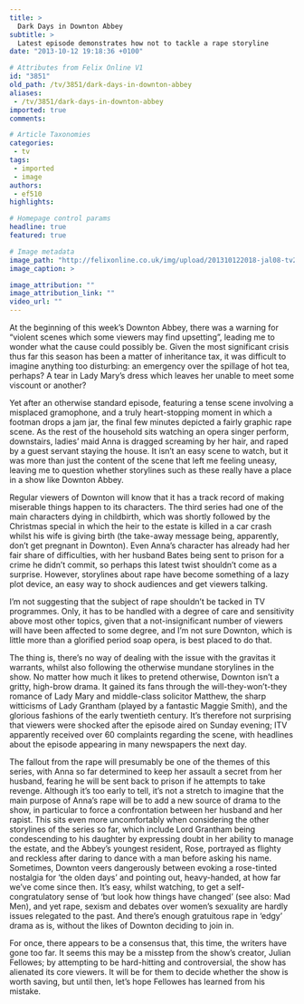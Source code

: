 ```yaml
---
title: >
  Dark Days in Downton Abbey
subtitle: >
  Latest episode demonstrates how not to tackle a rape storyline
date: "2013-10-12 19:18:36 +0100"

# Attributes from Felix Online V1
id: "3851"
old_path: /tv/3851/dark-days-in-downton-abbey
aliases:
 - /tv/3851/dark-days-in-downton-abbey
imported: true
comments:

# Article Taxonomies
categories:
 - tv
tags:
 - imported
 - image
authors:
 - ef510
highlights:

# Homepage control params
headline: true
featured: true

# Image metadata
image_path: "http://felixonline.co.uk/img/upload/201310122018-jal08-tv2-copy.jpg"
image_caption: >

image_attribution: ""
image_attribution_link: ""
video_url: ""
---
```


At the beginning of this week’s Downton Abbey, there was a warning for “violent scenes which some viewers may find upsetting”, leading me to wonder what the cause could possibly be. Given the most significant crisis thus far this season has been a matter of inheritance tax, it was difficult to imagine anything too disturbing: an emergency over the spillage of hot tea, perhaps? A tear in Lady Mary’s dress which leaves her unable to meet some viscount or another?

Yet after an otherwise standard episode, featuring a tense scene involving a misplaced gramophone, and a truly heart-stopping moment in which a footman drops a jam jar, the final few minutes depicted a fairly graphic rape scene. As the rest of the household sits watching an opera singer perform, downstairs, ladies’ maid Anna is dragged screaming by her hair, and raped by a guest servant staying the house. It isn’t an easy scene to watch, but it was more than just the content of the scene that left me feeling uneasy, leaving me to question whether storylines such as these really have a place in a show like Downton Abbey.

Regular viewers of Downton will know that it has a track record of making miserable things happen to its characters. The third series had one of the main characters dying in childbirth, which was shortly followed by the Christmas special in which the heir to the estate is killed in a car crash whilst his wife is giving birth (the take-away message being, apparently, don’t get pregnant in Downton). Even Anna’s character has already had her fair share of difficulties, with her husband Bates being sent to prison for a crime he didn’t commit, so perhaps this latest twist shouldn’t come as a surprise. However, storylines about rape have become something of a lazy plot device, an easy way to shock audiences and get viewers talking.

I’m not suggesting that the subject of rape shouldn’t be tacked in TV programmes. Only, it has to be handled with a degree of care and sensitivity above most other topics, given that a not-insignificant number of viewers will have been affected to some degree, and I’m not sure Downton, which is little more than a glorified period soap opera, is best placed to do that.

The thing is, there’s no way of dealing with the issue with the gravitas it warrants, whilst also following the otherwise mundane storylines in the show. No matter how much it likes to pretend otherwise, Downton isn’t a gritty, high-brow drama. It gained its fans through the will-they-won’t-they romance of Lady Mary and middle-class solicitor Matthew, the sharp witticisms of Lady Grantham (played by a fantastic Maggie Smith), and the glorious fashions of the early twentieth century. It’s therefore not surprising that viewers were shocked after the episode aired on Sunday evening; ITV apparently received over 60 complaints regarding the scene, with headlines about the episode appearing in many newspapers the next day.

The fallout from the rape will presumably be one of the themes of this series, with Anna so far determined to keep her assault a secret from her husband, fearing he will be sent back to prison if he attempts to take revenge. Although it’s too early to tell, it’s not a stretch to imagine that the main purpose of Anna’s rape will be to add a new source of drama to the show, in particular to force a confrontation between her husband and her rapist. This sits even more uncomfortably when considering the other storylines of the series so far, which include Lord Grantham being condescending to his daughter by expressing doubt in her ability to manage the estate, and the Abbey’s youngest resident, Rose, portrayed as flighty and reckless after daring to dance with a man before asking his name. Sometimes, Downton veers dangerously between evoking a rose-tinted nostalgia for ‘the olden days’ and pointing out, heavy-handed, at how far we’ve come since then. It’s easy, whilst watching, to get a self-congratulatory sense of ‘but look how things have changed’ (see also: Mad Men), and yet rape, sexism and debates over women’s sexuality are hardly issues relegated to the past. And there’s enough gratuitous rape in ‘edgy’ drama as is, without the likes of Downton deciding to join in.

For once, there appears to be a consensus that, this time, the writers have gone too far. It seems this may be a misstep from the show’s creator, Julian Fellowes; by attempting to be hard-hitting and controversial, the show has alienated its core viewers. It will be for them to decide whether the show is worth saving, but until then, let’s hope Fellowes has learned from his mistake.
